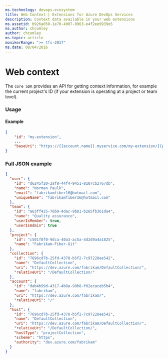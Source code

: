 ```yaml
---
ms.technology: devops-ecosystem
title: Web Context | Extensions for Azure DevOps Services
description: Context data available in your web extensions
ms.assetid: b926a050-1e70-4907-8963-e4f2ee9939e5
ms.author: chcomley
author: chcomley
ms.topic: article
monikerRange: ">= tfs-2017"
ms.date: 08/04/2016
---
```


# Web context

The `core SDK` provides an API for getting context information, for example the current project's ID (if your extension is operating at a project or team level).

### Usage

#### Example

```json
{
    "id": "my-extension",
    ...
    "baseUri": "https://{{account.name}}.myservice.com/my-extension/{{project.id}}"
}
```

### Full JSON example

```json
{
  "user": {
    "id": "d6245f20-2af8-44f4-9451-8107cb2767db",
    "name": "Norman Paulk",
    "email": "fabrikamfiber16@hotmail.com",
    "uniqueName": "fabrikamfiber16@hotmail.com"
  },
  "team": {
    "id": "a63ff425-76b0-4dac-9b81-b265fb361da4",
    "name": "Quality assurance",
    "userIsMember": true,
    "userIsAdmin": true
  },
  "project": {
    "id": "c501f0f0-9dca-40a3-ac5a-4d2d9a4a1825",
    "name": "Fabrikam-Fiber-Git"
  },
  "collection": {
    "id": "7696cd7b-25fd-4378-b5f2-7c97228ee542",
    "name": "DefaultCollection",
    "uri": "https://dev.azure.com/fabrikam/DefaultCollection/",
    "relativeUri": "/DefaultCollection/"
  },
  "account": {
    "id": "dab4b99d-4317-4b8a-98b8-f02ecaceb5b4",
    "name": "fabrikam",
    "uri": "https://dev.azure.com/fabrikam/",
    "relativeUri": "/"
  },
  "host": {
    "id": "7696cd7b-25fd-4378-b5f2-7c97228ee542",
    "name": "DefaultCollection",
    "uri": "https://dev.azure.com/fabrikam/DefaultCollection/",
    "relativeUri": "/DefaultCollection/",
    "hostType": "projectCollection",
    "scheme": "https",
    "authority": "dev.azure.com/fabrikam"
  }
}
```
